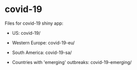 # covid-19

Files for covid-19 shiny app:

- US: covid-19/

- Western Europe: covid-19-eu/ 

- South America: covid-19-sa/ 

- Countries with 'emerging' outbreaks: covid-19-emerging/ 

